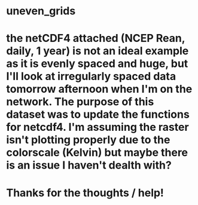 # uneven_grids
# the netCDF4 attached (NCEP Rean, daily, 1 year) is not an ideal example as it is evenly spaced and huge, but I'll look at irregularly spaced data tomorrow afternoon when I'm on the network. The purpose of this dataset was to update the functions for netcdf4. I'm assuming the raster isn't plotting properly due to the colorscale (Kelvin) but maybe there is an issue I haven't dealth with?

# Thanks for the thoughts / help!
